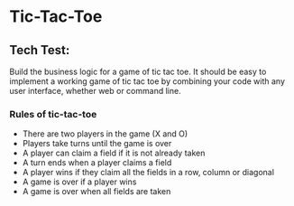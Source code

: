 # Tic-Tac-Toe

## Tech Test:
Build the business logic for a game of tic tac toe. It should be easy to implement a working game of tic tac toe by combining your code with any user interface, whether web or command line.

### Rules of tic-tac-toe

- There are two players in the game (X and O)
- Players take turns until the game is over
- A player can claim a field if it is not already taken
- A turn ends when a player claims a field
- A player wins if they claim all the fields in a row, column or diagonal
- A game is over if a player wins
- A game is over when all fields are taken
